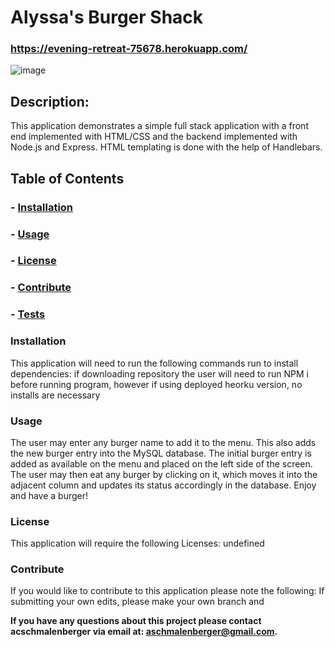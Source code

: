 # **Alyssa's Burger Shack**
### https://evening-retreat-75678.herokuapp.com/

![image](./client/public/BurgerScreenShot.png)

## **Description:**
This application demonstrates a simple full stack application with a front end implemented with HTML/CSS and the backend implemented with Node.js and Express. HTML templating is done with the help of Handlebars. 

## **Table of Contents**

### - [Installation](#Installation)

### - [Usage](#Usage)

### - [License](#License)

### - [Contribute](#Contribute)

### - [Tests](#Tests)

### **Installation**
This application will need to run the following commands run to install dependencies: if downloading repository the user will need to run NPM i before running program, however if using deployed heorku version, no installs are necessary

### **Usage**
The user may enter any burger name to add it to the menu. This also adds the new burger entry into the MySQL database. The initial burger entry is added as available on the menu and placed on the left side of the screen. The user may then eat any burger by clicking on it, which moves it into the adjacent column and updates its status accordingly in the database. Enjoy and have a burger!

### **License**
This application will require the following Licenses: undefined

### **Contribute**
If you would like to contribute to this application please note the following: If submitting your own edits, please make your own branch and 


**If you have any questions about this project please contact acschmalenberger via email at: aschmalenberger@gmail.com.**

